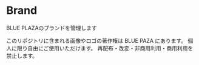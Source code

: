 # Brand
BLUE PLAZAのブランドを管理します

このリポジトリに含まれる画像やロゴの著作権は BLUE PAZA にあります。
個人に限り自由にご使用いただけます。
再配布・改変・非商用利用・商用利用を禁止します。
